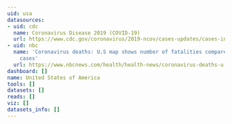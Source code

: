 ```yaml
---
uid: usa
datasources:
- uid: cdc
  name: Coronavirus Disease 2019 (COVID-19)
  url: https://www.cdc.gov/coronavirus/2019-ncov/cases-updates/cases-in-us.html
- uid: nbc
  name: 'Coronavirus deaths: U.S map shows number of fatalities compared to confirmed
    cases'
  url: https://www.nbcnews.com/health/health-news/coronavirus-deaths-u-s-map-shows-number-fatalities-compared-confirmed-n1166966
dashboard: []
name: United States of America
tools: []
datasets: []
reads: []
viz: []
datasets_info: []
---
```


